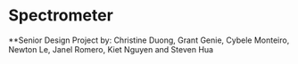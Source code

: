 # Spectrometer
**Senior Design Project by: Christine Duong, Grant Genie, Cybele Monteiro, Newton Le, Janel Romero, Kiet Nguyen and Steven Hua


